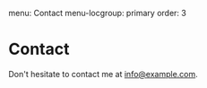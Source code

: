 menu: Contact
menu-locgroup: primary
order: 3

# Contact

Don't hesitate to contact me at info@example.com.
